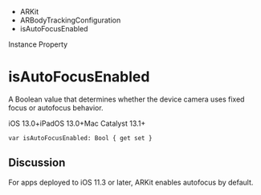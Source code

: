 

- ARKit
- ARBodyTrackingConfiguration
-  isAutoFocusEnabled 

Instance Property

# isAutoFocusEnabled

A Boolean value that determines whether the device camera uses fixed focus or autofocus behavior.

iOS 13.0+iPadOS 13.0+Mac Catalyst 13.1+

``` source
var isAutoFocusEnabled: Bool { get set }
```

## Discussion

For apps deployed to iOS 11.3 or later, ARKit enables autofocus by default.

